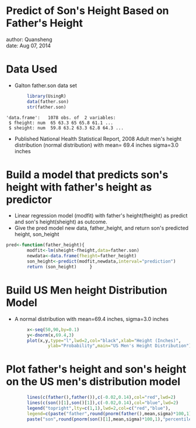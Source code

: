 Predict of Son's Height Based on Father's Height
========================================================
author: Quansheng       
date: Aug 07, 2014

Data Used
========================================================

- Galton father.son data set

```r
        library(UsingR)
        data(father.son)
        str(father.son)
```

```
'data.frame':	1078 obs. of  2 variables:
 $ fheight: num  65 63.3 65 65.8 61.1 ...
 $ sheight: num  59.8 63.2 63.3 62.8 64.3 ...
```
- Published National Health Statistical Report, 2008
        Adult men's height distribution (normal distribution) with
        mean= 69.4 inches
        sigma=3.0 inches

Build a model that predicts son's height with father's height as predictor
========================================================
-  Linear regression model (modfit) with father's height(fheight) as predict and son's height(sheight) as outcome.
- Give the pred model new data, father_height, and return son's predicted height, son_height


```r
pred<-function(father_height){
        modfit<-lm(sheight~fheight,data=father.son)
        newdata<-data.frame(fheight=father_height)
        son_height<-predict(modfit,newdata,interval="prediction")
        return (son_height)     }
```

Build US Men height Distribution Model
========================================================
- A normal distribution with mean=69.4 inches, sigma=3.0 inches

```r
        x<-seq(50,90,by=0.1)
        y<-dnorm(x,69.4,3)
        plot(x,y,type="l",lwd=2,col="black",xlab="Height (Inches)",
                ylab="Probability",main="US Men's Height Distribution")
```
Plot father's height and son's height on the US men's distribution model
========================================================


```r
        lines(c(father(),father()),c(-0.02,0.14),col="red",lwd=2)
        lines(c(son()[1],son()[1]),c(-0.02,0.14),col="blue",lwd=2)
        legend("topright",lty=c(1,1),lwd=2,col=c("red","blue"),
        legend=c(paste("father",round(pnorm(father(),mean,sigma)*100,1),"percentile"),
        paste("son",round(pnorm(son()[1],mean,sigma)*100,1),"percentile")))
```
